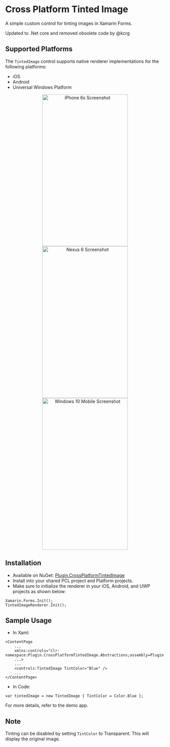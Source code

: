# Cross Platform Tinted Image
A simple custom control for tinting images in Xamarin Forms. 

Updated to .Net core and removed obsolete code by @kcrg

## Supported Platforms
The `TintedImage` control supports native renderer implementations for the following platforms:
- iOS
- Android
- Universal Windows Platform

<p align="center">
<img src="https://github.com/shrutinambiar/xamarin-forms-tinted-image/blob/master/demo/Screenshots/iOSiPhone6sPlus.png" alt="iPhone 6s Screenshot" width="270" height="480">
<img src="https://github.com/shrutinambiar/xamarin-forms-tinted-image/blob/master/demo/Screenshots/AndroidNexus6p.png" alt="Nexus 6 Screenshot" width="270" height="480">
<img src="https://github.com/shrutinambiar/xamarin-forms-tinted-image/blob/master/demo/Screenshots/Windows10MobileLumia920.png" alt="Windows 10 Mobile Screenshot" width="270" height="480">
</p>

## Installation
* Available on NuGet: [Plugin.CrossPlatformTintedImage](https://www.nuget.org/packages/Plugin.CrossPlatformTintedImage/)
* Install into your shared PCL project and Platform projects.
* Make sure to initialize the renderer in your iOS, Android, and UWP projects as shown below:

```
Xamarin.Forms.Init();
TintedImageRenderer.Init();
```

## Sample Usage
- In Xaml:
```
<ContentPage 
    ...
    xmlns:controls="clr-namespace:Plugin.CrossPlatformTintedImage.Abstractions;assembly=Plugin.CrossPlatformTintedImage.Abstractions"
    ...>
    ...
    <controls:TintedImage TintColor="Blue" />
    ...
</ContentPage>
```

- In Code:
```
var tintedImage = new TintedImage { TintColor = Color.Blue };
```
For more details, refer to the demo app.

## Note
Tinting can be disabled by setting `TintColor` to Transparent. This will display the original image.
 
